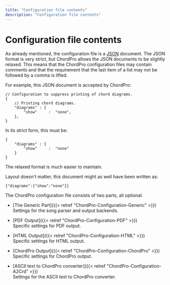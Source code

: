 ```yaml
---
title: "Configuration file contents"
description: "Configuration file contents"
---
```


# Configuration file contents

As already mentioned, the configuration file is a [JSON](https://json.org) document. The JSON format is very strict, but ChordPro allows the JSON documents to be slightly relaxed. This means that the ChordPro configuration files may contain comments and that the requirement that the last item of a list may not be followed by a comma is lifted.

For example, this JSON document is accepted by ChordPro:

    // Configuration to suppress printing of chord diagrams.
    {
        // Printing chord diagrams.
        "diagrams" : {
            "show"     :  "none",
        },
    }

In its strict form, this must be:

    {
        "diagrams" : {
            "show"     :  "none"
        }
    }

The relaxed format is much easier to maintain.

Layout doesn't matter, this document might as well have been written as:

    {"diagrams":{"show":"none"}}

The ChordPro configuration file consists of two parts, all optional.

* [The Generic Part]({{< relref "ChordPro-Configuration-Generic" >}})  
Settings for the song parser and output backends.

* [PDF Output]({{< relref "ChordPro-Configuration-PDF" >}})  
Specific settings for PDF output.

* [HTML Output]({{< relref "ChordPro-Configuration-HTML" >}})  
Specific settings for HTML output.

* [ChordPro Output]({{< relref "ChordPro-Configuration-ChordPro" >}})  
Specific settings for ChordPro output.

* [ASCII text to ChordPro converter]({{< relref "ChordPro-Configuration-A2Crd" >}})  
Settings for the ASCII text to ChordPro converter.

